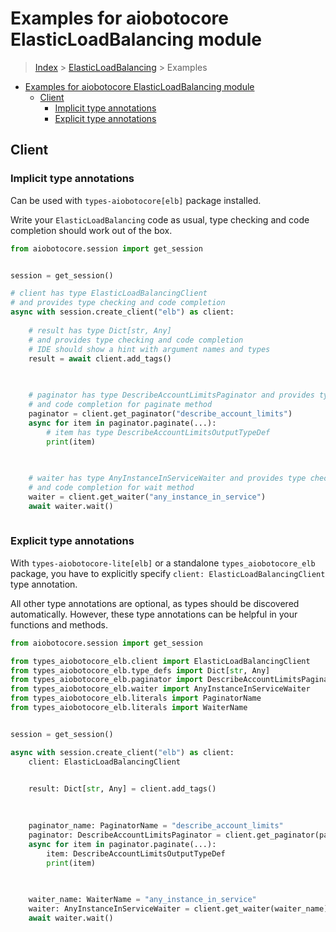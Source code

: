 <a id="examples-for-aiobotocore-elasticloadbalancing-module"></a>

# Examples for aiobotocore ElasticLoadBalancing module

> [Index](../README.md) > [ElasticLoadBalancing](./README.md) > Examples

- [Examples for aiobotocore ElasticLoadBalancing module](#examples-for-aiobotocore-elasticloadbalancing-module)
  - [Client](#client)
    - [Implicit type annotations](#implicit-type-annotations)
    - [Explicit type annotations](#explicit-type-annotations)

<a id="client"></a>

## Client

<a id="implicit-type-annotations"></a>

### Implicit type annotations

Can be used with `types-aiobotocore[elb]` package installed.

Write your `ElasticLoadBalancing` code as usual, type checking and code
completion should work out of the box.

```python
from aiobotocore.session import get_session


session = get_session()

# client has type ElasticLoadBalancingClient
# and provides type checking and code completion
async with session.create_client("elb") as client:
    
    # result has type Dict[str, Any]
    # and provides type checking and code completion
    # IDE should show a hint with argument names and types
    result = await client.add_tags()
    

    
    # paginator has type DescribeAccountLimitsPaginator and provides type checking
    # and code completion for paginate method
    paginator = client.get_paginator("describe_account_limits")
    async for item in paginator.paginate(...):
        # item has type DescribeAccountLimitsOutputTypeDef
        print(item)
    

    
    # waiter has type AnyInstanceInServiceWaiter and provides type checking
    # and code completion for wait method
    waiter = client.get_waiter("any_instance_in_service")
    await waiter.wait()
    
```

<a id="explicit-type-annotations"></a>

### Explicit type annotations

With `types-aiobotocore-lite[elb]` or a standalone `types_aiobotocore_elb`
package, you have to explicitly specify `client: ElasticLoadBalancingClient`
type annotation.

All other type annotations are optional, as types should be discovered
automatically. However, these type annotations can be helpful in your functions
and methods.

```python
from aiobotocore.session import get_session

from types_aiobotocore_elb.client import ElasticLoadBalancingClient
from types_aiobotocore_elb.type_defs import Dict[str, Any]
from types_aiobotocore_elb.paginator import DescribeAccountLimitsPaginator
from types_aiobotocore_elb.waiter import AnyInstanceInServiceWaiter
from types_aiobotocore_elb.literals import PaginatorName
from types_aiobotocore_elb.literals import WaiterName


session = get_session()

async with session.create_client("elb") as client:
    client: ElasticLoadBalancingClient

    
    result: Dict[str, Any] = client.add_tags()
    

    
    paginator_name: PaginatorName = "describe_account_limits"
    paginator: DescribeAccountLimitsPaginator = client.get_paginator(paginator_name)
    async for item in paginator.paginate(...):
        item: DescribeAccountLimitsOutputTypeDef
        print(item)
    

    
    waiter_name: WaiterName = "any_instance_in_service"
    waiter: AnyInstanceInServiceWaiter = client.get_waiter(waiter_name)
    await waiter.wait()
    
```
